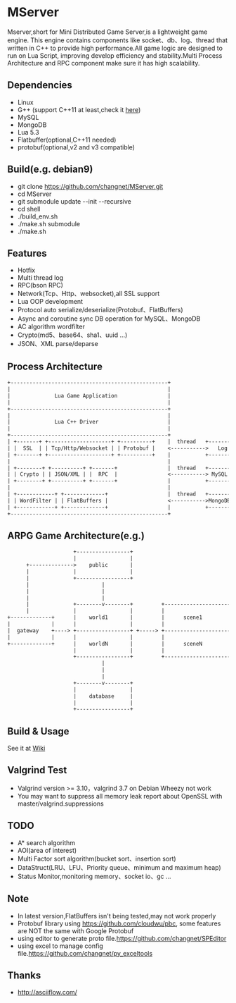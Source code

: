 # MServer

Mserver,short for Mini Distributed Game Server,is a lightweight game engine. 
This engine contains components like socket、db、log、thread that written in C++ 
to provide high performance.All game logic are designed to run on Lua Script,
improving develop efficiency and stability.Multi Process Architecture and RPC
component make sure it has high scalability.


## Dependencies
* Linux
* G++ (support C++11 at least,check it [here](https://gcc.gnu.org/projects/cxx-status.html))
* MySQL
* MongoDB
* Lua 5.3
* Flatbuffer(optional,C++11 needed)
* protobuf(optional,v2 and v3 compatible)

## Build(e.g. debian9)

* git clone https://github.com/changnet/MServer.git
* cd MServer
* git submodule update --init --recursive
* cd shell
* ./build_env.sh
* ./make.sh submodule
* ./make.sh

## Features

 * Hotfix
 * Multi thread log
 * RPC(bson RPC)
 * Network(Tcp、Http、websocket),all SSL support
 * Lua OOP development
 * Protocol auto serialize/deserialize(Protobuf、FlatBuffers)
 * Async and coroutine sync DB operation for MySQL、MongoDB
 * AC algorithm wordfilter
 * Crypto(md5、base64、sha1、uuid ...)
 * JSON、XML parse/deparse

## Process Architecture

```txt
+--------------------------------------------------+
|                                                  |
|              Lua Game Application                |
|                                                  |
+--------------------------------------------------+
|                                                  |
|              Lua C++ Driver                      |
|                                                  |
+--------------------------------------------------+
| +-------+ +--------------------+ +----------+    |  thread   +---------+      +---------+
| |  SSL  | | Tcp/Http/Websocket | | Protobuf |    <----------->   Log   +------>  Files  |
| +-------+ +--------------------+ +----------+    |           +---------+      +---------+
|                                                  |
| +--------+ +----------+ +-------+                |  thread   +---------+      +---------+
| | Crypto | | JSON/XML | |  RPC  |                <-----------> MySQL   +------>MySQL DB |
| +--------+ +----------+ +-------+                |           +---------+      +---------+
|                                                  |
| +------------+ +-------------+                   |  thread   +---------+      +---------+
| | WordFilter | | FlatBuffers |                   <----------->MongoDB  +------>   DB    |
| +------------+ +-------------+                   |           +---------+      +---------+
+--------------------------------------------------+
```

## ARPG Game Architecture(e.g.)

```txt
                     +-----------------+
                     |                 |
      +-------------->    public       |
      |              |                 |
      |              +-----------------+                                  
      |                       |                                           
      |                       |                                           
      |                       |                                           
      |              +--------v--------+         +-----------------------+
      |              |                 |         |                       |
+-------------+      |    world1       |         |      scene1           |
|             |      |                 |         |                       |
|  gateway    +----> +-----------------+ +-----> +-----------------------+
|             |      |                 |         |                       |
+-------------+      |    worldN       |         |      sceneN           |
                     |                 |         |                       |
                     +-----------------+         +-----------------------+
                              |
                              |
                              |
                     +--------v--------+
                     |                 |
                     |    database     |
                     |                 |
                     +-----------------+
```

## Build & Usage

See it at [Wiki](https://github.com/changnet/MServer/wiki/Build)

## Valgrind Test

* Valgrind version >= 3.10，valgrind 3.7 on Debian Wheezy not work
* You may want to suppress all memory leak report about OpenSSL with master/valgrind.suppressions

## TODO

* A* search algorithm
* AOI(area of interest)
* Multi Factor sort algorithm(bucket sort、insertion sort)
* DataStruct(LRU、LFU、Priority queue、minimum and maximum heap)
* Status Monitor,monitoring memory、socket io、gc ...

## Note

* In latest version,FlatBuffers isn't being tested,may not work properly
* Protobuf library using https://github.com/cloudwu/pbc, some features are NOT the same with Google Protobuf
* using editor to generate proto file.https://github.com/changnet/SPEditor
* using excel to manage config file.https://github.com/changnet/py_exceltools

## Thanks

- http://asciiflow.com/

